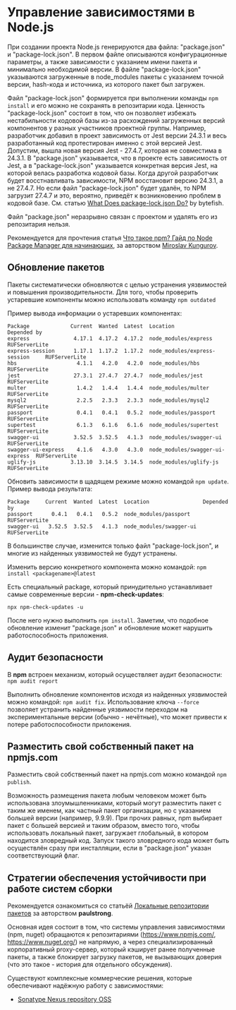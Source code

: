 # Управление зависимостями в Node.js

При создании проекта Node.js генерируются два файла: "package.json" и "package-lock.json". В первом файле описываются конфигурационные параметры, а также зависимости с указанием имени пакета и минимально необходимой версии. В файле "package-lock.json" указываются загруженные в node_modules пакеты с указанием точной версии, hash-кода и источника, из которого пакет был загружен. 

Файл "package-lock.json" формируется при выполнении команды `npm install` и его можно не сохранять в репозитарии кода. Ценность "package-lock.json" состоит в том, что он позволяет избежать нестабильности кодовой базы из-за расхождений загруженных версий компонентов у разных участников проектной группы. Например, разработчик добавил в проект зависимость от Jest версии 24.3.1 и весь разработанный код протестирован именно с этой версией Jest. Допустим, вышла новая версия Jest - 27.4.7, которая не совместима в 24.3.1. В "package.json" указывается, что в проекте есть зависимость от Jest, а в "package-lock.json" указывается конкретная версия Jest, на которой велась разработка кодовой базы. Когда другой разработчик будет восстнавливать зависимости, NPM восстановит версию 24.3.1, а не 27.4.7. Но если файл "package-lock.json" будет удалён, то NPM загрузит 27.4.7 и это, вероятно, приведёт к возникновению проблем в кодовой базе. См. статью [What Does package-lock.json Do?](https://medium.com/frontend-canteen/what-does-package-lock-json-do-explained-with-diagrams-89c2843ccbe8) by bytefish.

Файл "package.json" неразрывно связан с проектом и удалять его из репозитария нельзя.

Рекомендуется для прочтения статья [Что такое npm? Гайд по Node Package Manager для начинающих](https://proglib.io/p/chto-takoe-npm-gayd-po-node-package-manager-dlya-nachinayushchih-2020-07-21), за авторством [Miroslav Kungurov](https://proglib.io/u/miroslavmirm/posts).

## Обновление пакетов

Пакеты систематически обновляются с целью устранения уязвимостей и повышения производительности. Для того, чтобы проверить устаревшие компоненты можно использовать команду `npm outdated`

Пример вывода информации о устаревших компонентах:

```
Package             Current  Wanted  Latest  Location                         Depended by
express              4.17.1  4.17.2  4.17.2  node_modules/express             RUFServerLite
express-session      1.17.1  1.17.2  1.17.2  node_modules/express-session     RUFServerLite
hbs                   4.1.1   4.2.0   4.2.0  node_modules/hbs                 RUFServerLite
jest                 27.3.1  27.4.7  27.4.7  node_modules/jest                RUFServerLite
multer                1.4.2   1.4.4   1.4.4  node_modules/multer              RUFServerLite
mysql2                2.2.5   2.3.3   2.3.3  node_modules/mysql2              RUFServerLite
passport              0.4.1   0.4.1   0.5.2  node_modules/passport            RUFServerLite
supertest             6.1.3   6.1.6   6.1.6  node_modules/supertest           RUFServerLite
swagger-ui           3.52.5  3.52.5   4.1.3  node_modules/swagger-ui          RUFServerLite
swagger-ui-express    4.1.6   4.3.0   4.3.0  node_modules/swagger-ui-express  RUFServerLite
uglify-js           3.13.10  3.14.5  3.14.5  node_modules/uglify-js           RUFServerLite
```

Обновить зависимости в щадящем режиме можно командой `npm update`. Пример вывода результата:

```
Package     Current  Wanted  Latest  Location                 Depended by
passport      0.4.1   0.4.1   0.5.2  node_modules/passport    RUFServerLite
swagger-ui   3.52.5  3.52.5   4.1.3  node_modules/swagger-ui  RUFServerLite
```

В большинстве случае, изменится только файл "package-lock.json", и многие из найденных уязвимостей не будут устранены.

Изменить версию конкретного компонента можно командой: `npm install <packagename>@latest`

Есть специальный package, который принудительно устанавливает самые современные версии - **npm-check-updates**:

```
npx npm-check-updates -u
```

После него нужно выполнить `npm install`. Заметим, что подобное обновление изменит "package.json" и обновление может нарушить работоспособность приложения.

## Аудит безопасности

В **npm** встроен механизм, который осуществляет аудит безопасности: `npm audit report`

Выполнить обновление компонентов исходя из найденных уязвимостей можно командой: `npm audit fix`. Использование ключа `--force` позволяет устранить найденные уязвимости переходом на экспериментальные версии (обычно - нечётные), что может привести к потере работоспособности приложения.

## Разместить свой собственный пакет на npmjs.com

Разместить свой собственный пакет на npmjs.com можно командой `npm publish`.

Возможность размещения пакета любым человеком может быть использована злоумышленниками, который могут разместить пакет с таким же именем, как частный пакет организации, но с указанием большей версии (например, 9.9.9). При прочих равных, npm выбирает пакет с большей версией и таким образом, вместо того, чтобы использовать локальный пакет, загружает глобальный, в котором находится зловредный код. Запуск такого зловредного кода может быть осуществлён сразу при инсталляции, если в "package.json" указан соответствующий флаг.

## Стратегии обеспечения устойчивости при работе систем сборки

Рекомендуется ознакомиться со статьёй [Локальные репозитории пакетов](https://habr.com/ru/articles/657881/) за авторством **paulstrong**.

Основная идея состоит в том, что системы управления зависимостями (npm, nuget) обращаются к репозитариями (https://www.npmjs.com/, https://www.nuget.org/) не напрямую, а через специализированный корпоративный proxy-сервер, который кэширует ранее полученные пакеты, а также блокирует загрузку пакетов, не вызывающих доверия (что это такое - история для отдельного обсуждения).

Существуют комплексные коммерческие решения, которые обеспечивают надёжную работу с зависимостями:

- [Sonatype Nexus repository OSS](https://www.sonatype.com/products/sonatype-nexus-oss)
